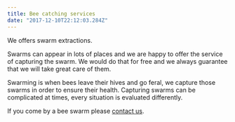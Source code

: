 ```yaml
---
title: Bee catching services
date: "2017-12-10T22:12:03.284Z"
---
```


We offers swarm extractions.

Swarms can appear in lots of places and we are happy to offer the service of capturing the swarm. We would do that for free and we always guarantee that we will take great care of them. 

Swarming is when bees leave their hives and go feral, we capture those swarms in order to ensure their health. Capturing swarms can be complicated at times, every situation is evaluated differently.

If you come by a bee swarm please [contact us](/contact).
